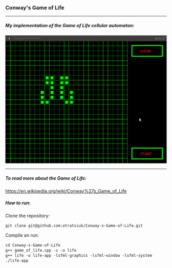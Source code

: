 ### Conway's Game of Life  
  
***  
  
##### My implementation of the Game of Life cellular automaton:  
  
![life](life.gif)  
  
***  
  
##### To read more about the Game of Life:  
https://en.wikipedia.org/wiki/Conway%27s_Game_of_Life  
  
##### How to run:  
Clone the repository:  
  
```
git clone git@github.com:otratsiuk/Conway-s-Game-of-Life.git  
```
  
Compile an run:  

```
cd Conway-s-Game-of-Life  
g++ game_of_life.cpp -c -o life  
g++ life -o life-app -lsfml-graphics -lsfml-window -lsfml-system  
./life-app  
```




 